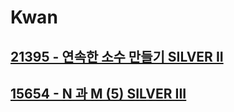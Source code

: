 # Kwan
## [21395 - 연속한 소수 만들기 SILVER II](https://www.acmicpc.net/problem/21395)
## [15654 - N 과 M (5) SILVER III](https://www.acmicpc.net/problem/15654)